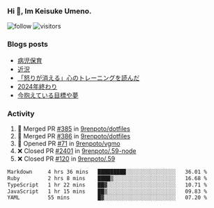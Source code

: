 ### Hi 👋, Im Keisuke Umeno.

<!--
**9renpoto/9renpoto** is a ✨ _special_ ✨ repository because its `README.md` (this file) appears on your GitHub profile.

Here are some ideas to get you started:

- 🔭 I’m currently working on ...
- 🌱 I’m currently learning ...
- 👯 I’m looking to collaborate on ...
- 🤔 I’m looking for help with ...
- 💬 Ask me about ...
- 📫 How to reach me: ...
- 😄 Pronouns: ...
- ⚡ Fun fact: ...
-->

![follow](https://img.shields.io/github/followers/9renpoto?label=Follow&style=social)
![visitors](https://komarev.com/ghpvc/?username=9renpoto&label=Profile%20views&color=0e75b6&style=flat)

### Blogs posts

<!-- BLOG-POST-LIST:START -->
- [病児保育](https://9renpoto.win/entry/2025/09/25/childcare_for_sick_children)
- [近況](https://9renpoto.win/entry/2025/04/05/current_status)
- [「怒りが消える」心のトレーニングを読んだ](https://9renpoto.win/entry/2025/02/01/anger-management)
- [2024年終わり](https://9renpoto.win/entry/2024/12/31/2024-end)
- [今抱えている目標や夢](https://9renpoto.win/entry/2024/12/02/objective)
<!-- BLOG-POST-LIST:END -->

### Activity

<!--START_SECTION:activity-->
1. 🎉 Merged PR [#385](https://github.com/9renpoto/dotfiles/pull/385) in [9renpoto/dotfiles](https://github.com/9renpoto/dotfiles)
2. 🎉 Merged PR [#386](https://github.com/9renpoto/dotfiles/pull/386) in [9renpoto/dotfiles](https://github.com/9renpoto/dotfiles)
3. 💪 Opened PR [#71](https://github.com/9renpoto/vgmo/pull/71) in [9renpoto/vgmo](https://github.com/9renpoto/vgmo)
4. ❌ Closed PR [#2401](https://github.com/9renpoto/.59-node/pull/2401) in [9renpoto/.59-node](https://github.com/9renpoto/.59-node)
5. ❌ Closed PR [#120](https://github.com/9renpoto/.59/pull/120) in [9renpoto/.59](https://github.com/9renpoto/.59)
<!--END_SECTION:activity-->

<!--START_SECTION:waka-->

```txt
Markdown     4 hrs 36 mins   █████████░░░░░░░░░░░░░░░░   36.01 %
Ruby         2 hrs 8 mins    ████▒░░░░░░░░░░░░░░░░░░░░   16.68 %
TypeScript   1 hr 22 mins    ██▓░░░░░░░░░░░░░░░░░░░░░░   10.71 %
JavaScript   1 hr 15 mins    ██▒░░░░░░░░░░░░░░░░░░░░░░   09.83 %
YAML         55 mins         █▓░░░░░░░░░░░░░░░░░░░░░░░   07.20 %
```

<!--END_SECTION:waka-->

